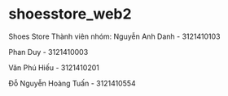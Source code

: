 # shoesstore_web2
Shoes Store
Thành viên nhóm:
Nguyễn Anh Danh - 3121410103

Phan Duy - 3121410003

Văn Phú Hiếu - 3121410201

Đỗ Nguyễn Hoàng Tuấn - 3121410554
